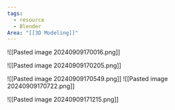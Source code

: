 ```yaml
---
tags:
  - resource
  - Blender
Area: "[[3D Modeling]]"
---
```



![[Pasted image 20240909170016.png]]

![[Pasted image 20240909170205.png]]

![[Pasted image 20240909170549.png]]
![[Pasted image 20240909170722.png]]

![[Pasted image 20240909171215.png]]